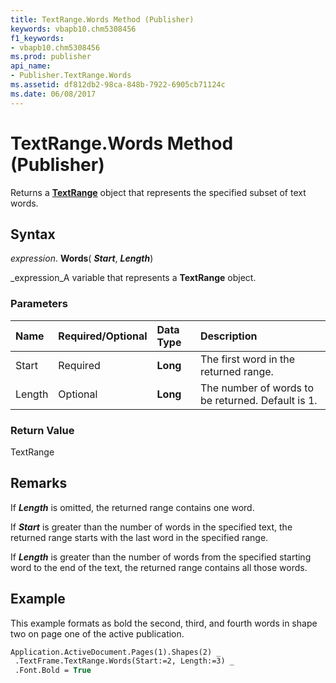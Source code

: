 ```yaml
---
title: TextRange.Words Method (Publisher)
keywords: vbapb10.chm5308456
f1_keywords:
- vbapb10.chm5308456
ms.prod: publisher
api_name:
- Publisher.TextRange.Words
ms.assetid: df812db2-98ca-848b-7922-6905cb71124c
ms.date: 06/08/2017
---
```



# TextRange.Words Method (Publisher)

Returns a  **[TextRange](Publisher.TextRange.md)** object that represents the specified subset of text words.


## Syntax

 _expression_. **Words**( **_Start_**,  **_Length_**)

 _expression_A variable that represents a  **TextRange** object.


### Parameters



|**Name**|**Required/Optional**|**Data Type**|**Description**|
|:-----|:-----|:-----|:-----|
|Start|Required| **Long**|The first word in the returned range.|
|Length|Optional| **Long**|The number of words to be returned. Default is 1.|

### Return Value

TextRange


## Remarks

If  **_Length_** is omitted, the returned range contains one word.

If  **_Start_** is greater than the number of words in the specified text, the returned range starts with the last word in the specified range.

If  **_Length_** is greater than the number of words from the specified starting word to the end of the text, the returned range contains all those words.


## Example

This example formats as bold the second, third, and fourth words in shape two on page one of the active publication.


```vb
Application.ActiveDocument.Pages(1).Shapes(2) _ 
 .TextFrame.TextRange.Words(Start:=2, Length:=3) _ 
 .Font.Bold = True
```


